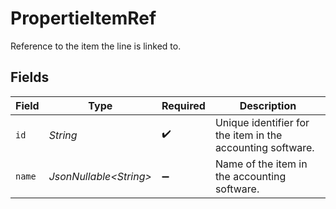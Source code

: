 # PropertieItemRef

Reference to the item the line is linked to.


## Fields

| Field                                                      | Type                                                       | Required                                                   | Description                                                |
| ---------------------------------------------------------- | ---------------------------------------------------------- | ---------------------------------------------------------- | ---------------------------------------------------------- |
| `id`                                                       | *String*                                                   | :heavy_check_mark:                                         | Unique identifier for the item in the accounting software. |
| `name`                                                     | *JsonNullable\<String>*                                    | :heavy_minus_sign:                                         | Name of the item in the accounting software.               |